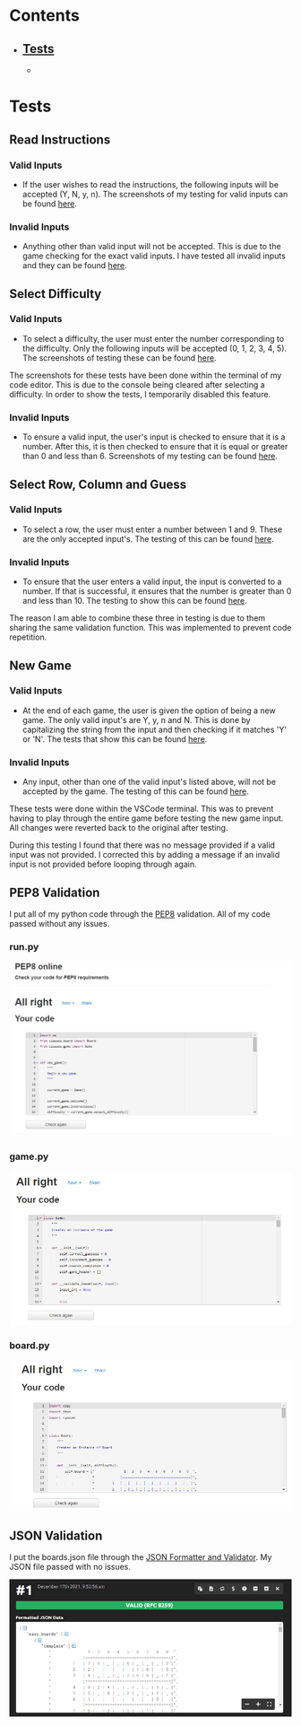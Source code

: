 # **Contents**

- ## [Tests]()
    - 

# **Tests**

## **Read Instructions**

### Valid Inputs
- If the user wishes to read the instructions, the following inputs will be accepted (Y, N, y, n). The screenshots of my testing for valid inputs can be found [here](./images/valid-input/instructions).

### Invalid Inputs
- Anything other than valid input will not be accepted. This is due to the game checking for the exact valid inputs. I have tested all invalid inputs and they can be found [here](./images/invalid-input/instructions).

## **Select Difficulty**

### Valid Inputs
- To select a difficulty, the user must enter the number corresponding to the difficulty. Only the following inputs will be accepted (0, 1, 2, 3, 4, 5). The screenshots of testing these can be found [here](./images/valid-input/difficulty).

The screenshots for these tests have been done within the terminal of my code editor. This is due to the console being cleared after selecting a difficulty. In order to show the tests, I temporarily disabled this feature.

### Invalid Inputs
- To ensure a valid input, the user's input is checked to ensure that it is a number. After this, it is then checked to ensure that it is equal or greater than 0 and less than 6. Screenshots of my testing can be found [here](./images/invalid-input/difficulty).

## **Select Row, Column and Guess**

### Valid Inputs
- To select a row, the user must enter a number between 1 and 9. These are the only accepted input's. The testing of this can be found [here](./images/valid-input/row).

### Invalid Inputs
- To ensure that the user enters a valid input, the input is converted to a number. If that is successful, it ensures that the number is greater than 0 and less than 10. The testing to show this can be found [here](./images/invalid-input/row).

The reason I am able to combine these three in testing is due to them sharing the same validation function. This was implemented to prevent code repetition.

## **New Game**

### Valid Inputs
- At the end of each game, the user is given the option of being a new game. The only valid input's are Y, y, n and N. This is done by capitalizing the string from the input and then checking if it matches 'Y' or 'N'. The tests that show this can be found [here](./images/valid-input/new-game).

### Invalid Inputs
- Any input, other than one of the valid input's listed above, will not be accepted by the game. The testing of this can be found [here](./images/invalid-input/new-game).

These tests were done within the VSCode terminal. This was to prevent having to play through the entire game before testing the new game input. All changes were reverted back to the original after testing.

During this testing I found that there was no message provided if a valid input was not provided. I corrected this by adding a message if an invalid input is not provided before looping through again.

## **PEP8 Validation**

I put all of my python code through the [PEP8](http://pep8online.com/) validation. All of my code passed without any issues.

### run.py
![PEP8 validation of run.py](./images/pep8-run.png)

### game.py
![PEP8 validation of game.py](./images/pep8-game.png)

### board.py
![PEP8 validation of board.py](./images/pep8-board.png)

## **JSON Validation**

I put the boards.json file through the [JSON Formatter and Validator](https://jsonformatter.curiousconcept.com/#). My JSON file passed with no issues.

![JSON validation of boards.json](./images/json-validation.png)